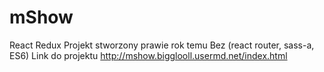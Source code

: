 # mShow
React Redux
Projekt stworzony prawie rok temu
Bez (react router, sass-a, ES6)
Link do projektu http://mshow.bigglooll.usermd.net/index.html
